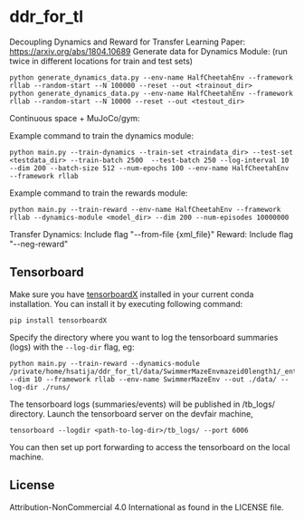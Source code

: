 # ddr_for_tl
Decoupling Dynamics and Reward for Transfer Learning
Paper: https://arxiv.org/abs/1804.10689
Generate data for Dynamics Module: (run twice in different locations for train and test sets)
```
python generate_dynamics_data.py --env-name HalfCheetahEnv --framework rllab --random-start --N 100000 --reset --out <trainout_dir>
python generate_dynamics_data.py --env-name HalfCheetahEnv --framework rllab --random-start --N 10000 --reset --out <testout_dir>
```

Continuous space + MuJoCo/gym:


Example command to train the dynamics module:
```
python main.py --train-dynamics --train-set <traindata_dir> --test-set <testdata_dir> --train-batch 2500  --test-batch 250 --log-interval 10 --dim 200 --batch-size 512 --num-epochs 100 --env-name HalfCheetahEnv --framework rllab
```


Example command to train the rewards module:
```
python main.py --train-reward --env-name HalfCheetahEnv --framework rllab --dynamics-module <model_dir> --dim 200 --num-episodes 10000000
```

Transfer
Dynamics: Include flag "--from-file {xml_file}"
Reward: Include flag "--neg-reward"


## Tensorboard

Make sure you have [tensorboardX](https://github.com/lanpa/tensorboard-pytorch) installed in your current conda installation. You can install it by executing following command:
```
pip install tensorboardX
```

Specify the directory where you want to log the tensorboard summaries (logs) with the ```--log-dir``` flag, eg:

```
python main.py --train-reward --dynamics-module  /private/home/hsatija/ddr_for_tl/data/SwimmerMazeEnvmazeid0length1/_entropy_coef0.0_dec_loss_coef0.1_forward_loss_coef10_rollout3_train_size10000/dynamics_module_epoch10.pt --dim 10 --framework rllab --env-name SwimmerMazeEnv --out ./data/ --log-dir ./runs/
```

The tensorboard logs (summaries/events) will be published in <log-dir>/tb_logs/ directory. Launch the tensorboard server on the devfair machine,
```
tensorboard --logdir <path-to-log-dir>/tb_logs/ --port 6006
```


You can then set up port forwarding to access the tensorboard on the local machine.

## License
Attribution-NonCommercial 4.0 International as found in the LICENSE file.
